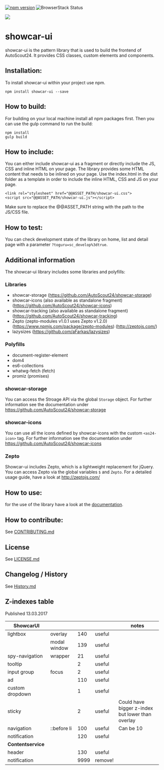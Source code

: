 [![npm version](https://badge.fury.io/js/showcar-ui.svg)](https://badge.fury.io/js/showcar-ui)
![BrowserStack Status](https://www.browserstack.com/automate/badge.svg?badge_key=V3R5K2lFTFVkRG5Ed0p1M0tiM1lhaFJ1Wm9JSllPUFlUMHlVYlp3TVdTdz0tLVhIUFdDVHZwSVk1ME9BWUU2alY0UUE9PQ==--15b92933cc78eb4b925a0778e21e88ae4fe38065)

<img src="https://bstacksupport.zendesk.com/attachments/token/4EkFPJPvuynLZdtPX8ybIapji/?name=Logo-01.svg">

# showcar-ui

showcar-ui is the pattern library that is used to build the frontend of AutoScout24. It provides CSS classes, custom elements and components.  

## Installation:

To install showcar-ui within your project use npm.

    npm install showcar-ui --save

## How to build:

For building on your local machine install all npm packages first. Then you can use the gulp command to run the build:

    npm install
    gulp build

## How to include:

You can either include showcar-ui as a fragment or directly include the JS, CSS and inline HTML on your page.
The library provides some HTML content that needs to be inlined on your page. Use the index.html in the dist folder as a template in order to include the inline HTML, CSS and JS on your page.

    <link rel="stylesheet" href="@@ASSET_PATH/showcar-ui.css">
    <script src="@@ASSET_PATH/showcar-ui.js"></script>

Make sure to replace the @@ASSET_PATH string with the path to the JS/CSS file.

## How to test:

You can check development state of the library on home, list and detail page with a parameter `?toguru=sc_develop%3dtrue`.

## Additional information

The showcar-ui library includes some libraries and polyfills:

### Libraries

* showcar-storage (https://github.com/AutoScout24/showcar-storage)
* showcar-icons (also available as standalone fragment) (https://github.com/AutoScout24/showcar-icons)
* showcar-tracking (also available as standalone fragment) (https://github.com/AutoScout24/showcar-tracking)
* Zepto (zepto-modules v1.0.1 uses Zepto v1.2.0) (https://www.npmjs.com/package/zepto-modules) (http://zeptojs.com/)
* lazysizes (https://github.com/aFarkas/lazysizes)

### Polyfills

* document-register-element
* dom4
* es6-collections
* whatwg-fetch (fetch)
* promiz (promises)

### showcar-storage

You can access the Stroage API via the global `Storage` object. For further information see the documentation under https://github.com/AutoScout24/showcar-storage

### showcar-icons

You can use all the icons defined by showcar-icons with the custom `<as24-icon>` tag. For further information see the documentation under https://github.com/AutoScout24/showcar-icons

### Zepto

Showcar-ui includes Zepto, which is a lightweight replacement for jQuery. You can access Zepto via the global variables `$` and `Zepto`.
For a detailed usage guide, have a look at http://zeptojs.com/

## How to use:

for the use of the library have a look at the [documentation](https://autoscout24.github.io/showcar-ui/).

## How to contribute:

See [CONTRIBUTING.md](CONTRIBUTING.md)

## License

See [LICENSE.md](LICENSE.md)

## Changelog / History

See [History.md](History.md)

## Z-indexes table

Published 13.03.2017

| ShowcarUI       |               |       |      |notes    |
| --------------- |---------------|-------|------|---------|
| lightbox        | overlay       |  140  |useful|         |
|                 | modal window  |  139  |useful|         |
| spy-navigation  | wrapper       |  21   |useful|         |
| tooltip         |               |  2    |useful|         |
| input group     | focus         |  2    |useful|         |
| ad              |               |  110  |useful|         |
| custom dropdown |               |  1    |useful|         |
| sticky          |               |  2    |useful| Could have bigger z-index but lower than overlay        |
| navigation      | ::before li   |  100  |useful| Can be 10        |
| notification    |               |  120  |useful|         |
| **Contentservice**     |        |       |      |         |
| header          |               |  130  |useful|         |
| notification    |               |  9999 |remove!|         |
